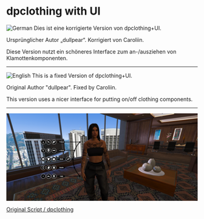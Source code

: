# dpclothing with UI

<img src="https://em-content.zobj.net/source/google/387/flag-germany_1f1e9-1f1ea.png" width="20" title="German"> Dies ist eine korrigierte Version von dpclothing+UI. 
<p>Ursprünglicher Autor „dullpear“. Korrigiert von Caroliin.</p>
Diese Version nutzt ein schöneres Interface zum an-/ausziehen von Klamottenkomponenten.

___________________________________________________________________________________________________________________________________________________________________________________________________
<img src="https://em-content.zobj.net/source/google/387/flag-united-states_1f1fa-1f1f8.png" width="20" title="English"> This is a fixed Version of dpclothing+UI. 
<p>Original Author "dullpear". Fixed by Caroliin.</p>
This version uses a nicer interface for putting on/off clothing components.

___________________________________________________________________________________________________________________________________________________________________________________________________

<p align="center">
  <img align="center" src="https://github.com/Caroliiiin/dpclothingui/blob/main/ui/imgs/github_cover.png" title="Nackt lebts sich am Besten"> </p>

<a href="https://forum.cfx.re/t/dpclothing-1-0-3-clothing-variations-and-toggles-gloves-vest-top-hair-bag-and-more/1326317" target="_blank">Original Script / dpclothing </a>

